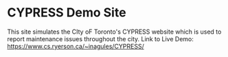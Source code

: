 # CYPRESS Demo Site
This site simulates the  CIty oF Toronto's CYPRESS website which is used to report maintenance issues throughout the city.
Link to Live Demo: https://www.cs.ryerson.ca/~inagules/CYPRESS/
